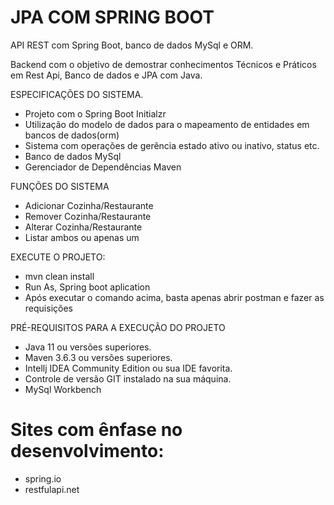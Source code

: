 # JPA COM SPRING BOOT 

API REST com Spring Boot, banco de dados MySql e ORM.

Backend com o objetivo de demostrar conhecimentos Técnicos e Práticos em Rest Api, Banco de dados e JPA com Java.

ESPECIFICAÇÕES DO SISTEMA.
- Projeto com o Spring Boot Initialzr
- Utilização do modelo de dados para o mapeamento de entidades em bancos de dados(orm)
- Sistema com operações de gerência estado ativo ou inativo, status etc.
- Banco de dados MySql
- Gerenciador de Dependências Maven

FUNÇÕES DO SISTEMA
- Adicionar Cozinha/Restaurante
- Remover Cozinha/Restaurante
- Alterar Cozinha/Restaurante
- Listar ambos ou apenas um

EXECUTE O PROJETO:
- mvn clean install
- Run As, Spring boot aplication
- Após executar o comando acima, basta apenas abrir postman e fazer as requisições

PRÉ-REQUISITOS PARA A EXECUÇÃO DO PROJETO
- Java 11 ou versões superiores.
- Maven 3.6.3 ou versões superiores.
- Intellj IDEA Community Edition ou sua IDE favorita.
- Controle de versão GIT instalado na sua máquina.
- MySql Workbench

# Sites com ênfase no desenvolvimento:

- spring.io
- restfulapi.net

